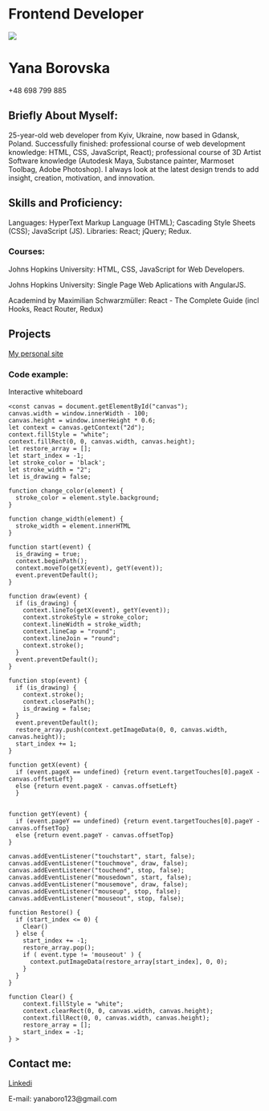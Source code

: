 <h1>Frontend Developer</h1>
<img src="https://scontent-waw1-1.xx.fbcdn.net/v/t39.30808-6/268278753_1707562029635046_1690469163495826927_n.jpg?_nc_cat=110&ccb=1-7&_nc_sid=8bfeb9&_nc_ohc=ujuHZR0GUN4AX8hyvIp&_nc_ht=scontent-waw1-1.xx&oh=00_AfC4890mhvtiZntIXsw8DXDQebxWEcrdlzIV4Y1hZduM5Q&oe=63987BC5">
<h1>Yana Borovska</h1>
<p>+48 698 799 885</p>
<h2>Briefly About Myself:</h2>
<p>25-year-old web developer from Kyiv, Ukraine, now based in Gdansk, Poland. Successfully finished: professional course of web development knowledge: HTML, CSS, JavaScript, React); professional course of 3D Artist Software knowledge (Autodesk Maya, Substance painter, Marmoset Toolbag, Adobe Photoshop). I always look at the latest design trends to add insight, creation, motivation, and innovation.</p>
<h2>Skills and Proficiency:</h2>
<p>Languages: HyperText Markup Language (HTML); Cascading Style Sheets (CSS); JavaScript (JS). Libraries: React; jQuery; Redux. </p>
<h3>Courses:</h3>
<p>Johns Hopkins University: HTML, CSS, JavaScript for Web Developers.</p> 
<p>Johns Hopkins University: Single Page Web Aplications with AngularJS.</p>
<p>Academind by Maximilian Schwarzmüller: React - The Complete Guide (incl Hooks, React Router, Redux)</p>
<h2>Projects</h2>
<a href="https://borovskayana.github.io/my-site/site/">My personal site</a> 
<h3>Code example:</h3>
<p>Interactive whiteboard</p>



```
<const canvas = document.getElementById("canvas");
canvas.width = window.innerWidth - 100;
canvas.height = window.innerHeight * 0.6;
let context = canvas.getContext("2d");
context.fillStyle = "white";
context.fillRect(0, 0, canvas.width, canvas.height);
let restore_array = [];
let start_index = -1;
let stroke_color = 'black';
let stroke_width = "2";
let is_drawing = false;

function change_color(element) {
  stroke_color = element.style.background;
}

function change_width(element) {
  stroke_width = element.innerHTML
}

function start(event) {
  is_drawing = true;
  context.beginPath();
  context.moveTo(getX(event), getY(event));
  event.preventDefault();
}

function draw(event) {
  if (is_drawing) {
    context.lineTo(getX(event), getY(event));
    context.strokeStyle = stroke_color;
    context.lineWidth = stroke_width;
    context.lineCap = "round";
    context.lineJoin = "round";
    context.stroke();
  }
  event.preventDefault();
}

function stop(event) {
  if (is_drawing) {
    context.stroke();
    context.closePath();
    is_drawing = false;
  }
  event.preventDefault();
  restore_array.push(context.getImageData(0, 0, canvas.width, canvas.height));
  start_index += 1;
}

function getX(event) {
  if (event.pageX == undefined) {return event.targetTouches[0].pageX - canvas.offsetLeft}
  else {return event.pageX - canvas.offsetLeft}
  }


function getY(event) {
  if (event.pageY == undefined) {return event.targetTouches[0].pageY - canvas.offsetTop}
  else {return event.pageY - canvas.offsetTop}
}

canvas.addEventListener("touchstart", start, false);
canvas.addEventListener("touchmove", draw, false);
canvas.addEventListener("touchend", stop, false);
canvas.addEventListener("mousedown", start, false);
canvas.addEventListener("mousemove", draw, false);
canvas.addEventListener("mouseup", stop, false);
canvas.addEventListener("mouseout", stop, false);

function Restore() {
  if (start_index <= 0) {
    Clear()
  } else {
    start_index += -1;
    restore_array.pop();
    if ( event.type != 'mouseout' ) {
      context.putImageData(restore_array[start_index], 0, 0);
    }
  }
}

function Clear() {
    context.fillStyle = "white";
    context.clearRect(0, 0, canvas.width, canvas.height);
    context.fillRect(0, 0, canvas.width, canvas.height);
    restore_array = [];
    start_index = -1;
} >
```

<h2>Contact me:</h2>
<a href="https://www.linkedin.com/in/yana-borovska-615b771bb/">Linkedi</a> 
<br>
<p>E-mail: yanaboro123@gmail.com</p>
